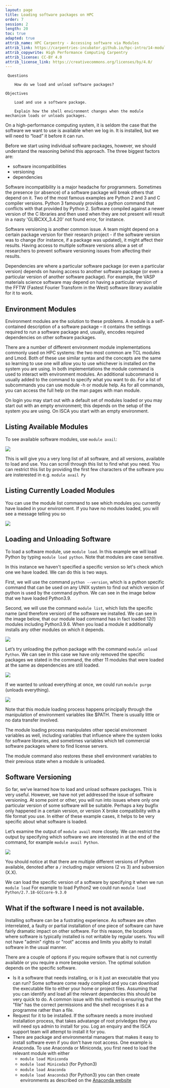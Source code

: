 ```yaml
---
layout: page
title: Loading software packages on HPC
order: 7
session: 2
length: 20
toc: true
adapted: true
attrib_name: HPC Carpentry - Accessing software via Modules
attrib_link: https://carpentries-incubator.github.io/hpc-intro/14-modules/index.html
attrib_copywrite: High Performance Computing Carpentry
attrib_license: CC-BY 4.0
attrib_license_link: https://creativecommons.org/licenses/by/4.0/
---
```


     Questions

        How do we load and unload software packages?

    Objectives

        Load and use a software package.

        Explain how the shell environment changes when the module mechanism loads or unloads packages.

On a high-performance computing system, it is seldom the case that the software we want to use is available when we log in. It is installed, but we will need to “load” it before it can run.

Before we start using individual software packages, however, we should understand the reasoning behind this approach. The three biggest factors are:

+ software incompatibilities
+ versioning
+ dependencies

Software incompatibility is a major headache for programmers. Sometimes the presence (or absence) of a software package will break others that depend on it. Two of the most famous examples are Python 2 and 3 and C compiler versions. Python 3 famously provides a python command that conflicts with that provided by Python 2. Software compiled against a newer version of the C libraries and then used when they are not present will result in a nasty 'GLIBCXX_3.4.20' not found error, for instance.

Software versioning is another common issue. A team might depend on a certain package version for their research project - if the software version was to change (for instance, if a package was updated), it might affect their results. Having access to multiple software versions allow a set of researchers to prevent software versioning issues from affecting their results.

Dependencies are where a particular software package (or even a particular version) depends on having access to another software package (or even a particular version of another software package). For example, the VASP materials science software may depend on having a particular version of the FFTW (Fastest Fourier Transform in the West) software library available for it to work.

## Environment Modules

Environment modules are the solution to these problems. A module is a self-contained description of a software package – it contains the settings required to run a software package and, usually, encodes required dependencies on other software packages.

There are a number of different environment module implementations commonly used on HPC systems: the two most common are TCL modules and Lmod. Both of these use similar syntax and the concepts are the same so learning to use one will allow you to use whichever is installed on the system you are using. In both implementations the module command is used to interact with environment modules. An additional subcommand is usually added to the command to specify what you want to do. For a list of subcommands you can use module -h or module help. As for all commands, you can access the full help on the man pages with man module.

On login you may start out with a default set of modules loaded or you may start out with an empty environment; this depends on the setup of the system you are using. On ISCA you start with an empty environment.

## Listing Available Modules

To see available software modules, use `module avail`:

![](../fig/module-avail.png)

This is will give you a very long list of all software, and all versions, available to load and use. You can scroll through this list to find what you need. You can restrict this list by providing the first few characters of the software you are insterested in e.g. `module avail Py`

## Listing Currently Loaded Modules

You can use the module list command to see which modules you currently have loaded in your environment. If you have no modules loaded, you will see a message telling you so

![](../fig/module-list.png)

## Loading and Unloading Software

To load a software module, use `module load`. In this example we will load Python by typing `module load python`. Note that modules are case sensitive. 

In this instance we haven't specified a specific version so let's check which one we have loaded. We can do this is two ways.

First, we will use the command `python --version`, which is a python specific command that can be used on any UNIX system to find out which version of python is used by the command python. We can see in the image below that we have loaded Python3.9.

Second, we will use the command `module list`, which lists the specific name (and therefore version) of the software we installed. We can see in the image below, that our module load command has in fact loaded 12(!) modules including Python3.9.6. When you load a module it additionally installs any other modules on which it depends.

![](../fig/module-python.png)

Let’s try unloading the python package with the command `module unload Python`. We can see in this case we have only removed the specific packages we stated in the command, the other 11 modules that were loaded at the same as dependencies are still loaded.

![](../fig/module-unload.png)

If we wanted to unload everything at once, we could run `module purge` (unloads everything).

![](../fig/module-purge.png)

Note that this module loading process happens principally through the manipulation of environment variables like $PATH. There is usually little or no data transfer involved.

The module loading process manipulates other special environment variables as well, including variables that influence where the system looks for software libraries, and sometimes variables which tell commercial software packages where to find license servers.

The module command also restores these shell environment variables to their previous state when a module is unloaded.

## Software Versioning

So far, we’ve learned how to load and unload software packages. This is very useful. However, we have not yet addressed the issue of software versioning. At some point or other, you will run into issues where only one particular version of some software will be suitable. Perhaps a key bugfix only happened in a certain version, or version X broke compatibility with a file format you use. In either of these example cases, it helps to be very specific about what software is loaded.

Let’s examine the output of `module avail` more closely. We can restrict the output by specifying which software we are interested in at the end of the command, for example `module avail Python`.

![](../fig/module-avail-python.png)

You should notice at that there are multiple different versions of Python available, denoted after a `/` including major versions (2 vs 3) and subversion (X.X).

We can load the specific version of a software by specifying it when we run `module load`  For example to load Python2 we could run `module load Python/2.7.18-GCCcore-9.3.0`

## What if the software I need is not available. 

Installing software can be a fustrating experience. As software are often interrelated, a faulty or partial installation of one piece of software can have fairly dramatic impact on other software. For this reason, the locations where software is typically installed is not writable by regular users. You will not have "admin" rights or "root" access and limits you abilty to install software in the usual manner. 

There are a couple of options if you require software that is not currently available or you require a more bespoke version. The optimal solution depends on the specific software.

+ Is it a software that needs installing, or is it just an executable that you can run? Some software come ready complied and you can download the executable file to either your home or project files. Assuming that you can identify and load all the relevant dependecies this should be very quick to do. A common issue with this method is ensuring that the "file" has the correct permissions and the shell recognises it as a programme rather than a file. 
+ Request for it to be installed. If the software needs a more involved installation process, that takes advatange of root privledges they you will need sys admin to install for you. Log an enquiry and the ISCA support team will attempt to install it for you.
+ There are package and environmental managers that makes it easy to install software even if you don't have root access. One example is Anaconda. To use Anaconda or Miniconda, you first need to load the relevant module with either 
  + `module load Miniconda` 
  + `module load Minicoda3` (for Python3)
  + `module load Anaconda`
  + `module load Anaconda3` (for Python3)
  you can then create environments as described on the [Anaconda website](https://docs.anaconda.com/navigator/tutorials/index.html)
